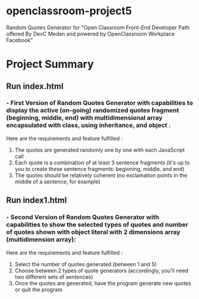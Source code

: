 # openclassroom-project5
Random Quotes Generator for "Open Classroom Front-End Developer Path offered By DevC Medan and powered by OpenClassroom Workplace Facebook"

# Project Summary 
## Run index.html 
### - First Version of Random Quotes Generator with capabilities to display the active (on-going) randomized quotes fragment (beginning, middle, end) with multidimensional array encapsulated with class, using inheritance, and object .
Here are the requirements and feature fulfilled : 
1. The quotes are generated randomly one by one with each JavaScript call
2. Each quote is a combination of at least 3 sentence fragments (it's up to you to create these sentence fragments: beginning, middle, and end) 
3. The quotes should be relatively coherent (no exclamation points in the middle of a sentence, for example)

## Run index1.html
### - Second Version of Random Quotes Generator with capabilities to show the selected types of quotes and number of quotes shown with object literal with 2 dimensions array (multidimension array):
Here are the requirements and feature fulfilled : 
1. Select the number of quotes generated (between 1 and 5)
2. Choose between 2 types of quote generators (accordingly, you'll need two different sets of sentences)
3. Once the quotes are generated, have the program generate new quotes or quit the program


